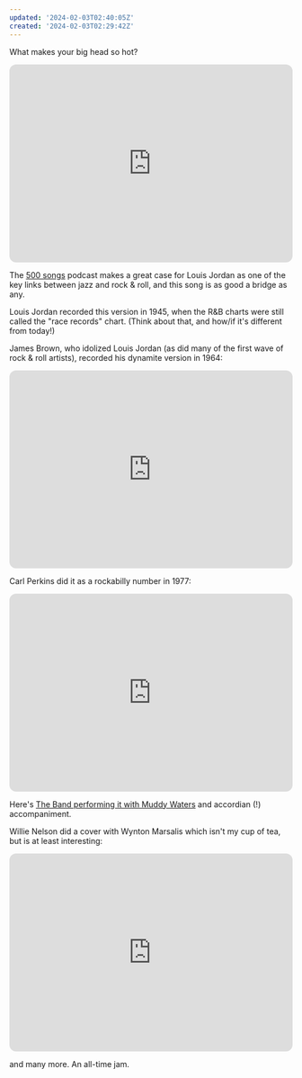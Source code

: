 ```yaml
---
updated: '2024-02-03T02:40:05Z'
created: '2024-02-03T02:29:42Z'
---
```

What makes your big head so hot?

<iframe style="border-radius:12px" src="https://open.spotify.com/embed/track/1EMnxdAd0gP0cLQwR5mCSE?utm_source=generator" width="100%" height="352" frameBorder="0" allowfullscreen="" allow="autoplay; clipboard-write; encrypted-media; fullscreen; picture-in-picture" loading="lazy"></iframe>

The [500 songs](https://500songs.com) podcast makes a great case for Louis Jordan as one of the key links between jazz and rock & roll, and this song is as good a bridge as any.

Louis Jordan recorded this version in 1945, when the R&B charts were still called the "race records" chart. (Think about that, and how/if it's different from today!)

James Brown, who idolized Louis Jordan (as did many of the first wave of rock & roll artists), recorded his dynamite version in 1964:

<iframe style="border-radius:12px" src="https://open.spotify.com/embed/track/5E5j6R646UhSlyahYReXwU?utm_source=generator" width="100%" height="352" frameBorder="0" allowfullscreen="" allow="autoplay; clipboard-write; encrypted-media; fullscreen; picture-in-picture" loading="lazy"></iframe>

Carl Perkins did it as a rockabilly number in 1977:

<iframe style="border-radius:12px" src="https://open.spotify.com/embed/track/2ZyeRPyp5k4Gpeo4PBX8RP?utm_source=generator" width="100%" height="352" frameBorder="0" allowfullscreen="" allow="autoplay; clipboard-write; encrypted-media; fullscreen; picture-in-picture" loading="lazy"></iframe>

Here's [The Band performing it with Muddy Waters](https://www.youtube.com/watch?v=T8Q5vRG-pL8) and accordian (!) accompaniment.

Willie Nelson did a cover with Wynton Marsalis which isn't my cup of tea, but is at least interesting:

<iframe style="border-radius:12px" src="https://open.spotify.com/embed/track/1IFchprmOdz8ByMqvzVnWH?utm_source=generator" width="100%" height="352" frameBorder="0" allowfullscreen="" allow="autoplay; clipboard-write; encrypted-media; fullscreen; picture-in-picture" loading="lazy"></iframe>

and many more. An all-time jam.